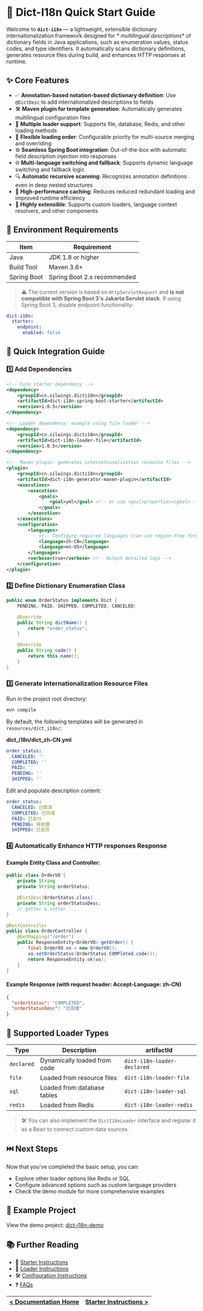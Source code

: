 # 📘 Dict-I18n Quick Start Guide

Welcome to **`dict-i18n`** — a lightweight, extensible dictionary internationalization framework designed for *
*multilingual descriptions** of dictionary fields in Java applications, such as enumeration values, status codes, and
type identifiers. It automatically scans dictionary definitions, generates resource files during build, and enhances
HTTP responses at runtime.

## ✨ Core Features

* ✅ **Annotation-based notation-based dictionary definition**: Use `@DictDesc` to add internationalized descriptions to
  fields
* 🛠 **Maven plugin for template generation**: Automatically generates multilingual configuration files
* 🔌 **Multiple loader support**: Supports file, database, Redis, and other loading methods
* 🔄 **Flexible loading order**: Configurable priority for multi-source merging and overriding
* ⚙️ **Seamless Spring Boot integration**: Out-of-the-box with automatic field description injection into responses
* 🌐 **Multi-language switching and fallback**: Supports dynamic language switching and fallback logic
* 🔍 **Automatic recursive scanning**: Recognizes annotation definitions even in deep nested structures
* 🚀 **High-performance caching**: Reduces reduced redundant loading and improved runtime efficiency
* 🧩 **Highly extensible**: Supports custom loaders, language context resolvers, and other components

## 🧱 Environment Requirements

| Item        | Requirement                 |  
|-------------|-----------------------------|  
| Java        | JDK 1.8 or higher           |  
| Build Tool  | Maven 3.6+                  |  
| Spring Boot | Spring Boot 2.x recommended |  

> ⚠️ The current version is based on `HttpServletRequest` and **is not compatible with Spring Boot 3's Jakarta Servlet
stack**. If using Spring Boot 3, disable endpoint functionality:

```yaml  
dict-i18n:
  starter:
    endpoint:
      enabled: false  
```  

## 🚀 Quick Integration Guide

### 1️⃣ Add Dependencies

```xml  
<!-- Core starter dependency -->
<dependency>
    <groupId>cn.silwings.dicti18n</groupId>
    <artifactId>dict-i18n-spring-boot-starter</artifactId>
    <version>1.0.5</version>
</dependency>

<!-- Loader dependency: example using file loader -->
<dependency>
    <groupId>cn.silwings.dicti18n</groupId>
    <artifactId>dict-i18n-loader-file</artifactId>
    <version>1.0.5</version>
</dependency>

<!-- Maven plugin: generates internationalization resource files -->
<plugin>
    <groupId>cn.silwings.dicti18n</groupId>
    <artifactId>dict-i18n-generator-maven-plugin</artifactId>
    <executions>
        <execution>
            <goals>
                <goal>yml</goal> <!-- or use <goal>properties</goal> -->
            </goals>
        </execution>
    </executions>
    <configuration>
        <languages>
            <!-- Configure required languages (can use region-free formats like zh, en) -->
            <language>zh-CN</language>
            <language>en-US</language>
        </languages>
        <verbose>true</verbose> <!-- Output detailed logs -->
    </configuration>
</plugin>  
```  

### 2️⃣ Define Dictionary Enumeration Class

```java  
public enum OrderStatus implements Dict {
    PENDING, PAID, SHIPPED, COMPLETED, CANCELED;

    @Override
    public String dictName() {
        return "order_status";
    }

    @Override
    public String code() {
        return this.name();
    }
}  
```  

### 3️⃣ Generate Internationalization Resource Files

Run in the project root directory:

```bash  
mvn compile  
```  

By default, the following templates will be generated in `resources/dict_i18n/`:

**dict\_i18n/dict\_zh-CN.yml**

```yaml  
order_status:
  CANCELED: ''
  COMPLETED: ''
  PAID: ''
  PENDING: ''
  SHIPPED: ''  
```  

Edit and populate description content:

```yaml  
order_status:
  CANCELED: 已取消
  COMPLETED: 已完成
  PAID: 已支付
  PENDING: 待处理
  SHIPPED: 已发货  
```  

### 4️⃣ Automatically Enhance HTTP responses Response

#### Example Entity Class and Controller:

```java  
public class OrderVO {
    private String
    private String orderStatus;

    @DictDesc(OrderStatus.class)
    private String orderStatusDesc;
    // getter & setter ...  
}

@RestController
public class OrderController {
    @GetMapping("/order")
    public ResponseEntity<OrderVO> getOrder() {
        final OrderVO vo = new OrderVO();
        vo.setOrderStatus(OrderStatus.COMPleted.code());
        return ResponseEntity.ok(vo);
    }
}  
```  

#### Example Response (with request header: Accept-Language: zh-CN)

```json  
{
  "orderStatus": "COMPLETED",
  "orderStatusDesc": "已完成"
}  
```  

## 🧩 Supported Loader Types

| Type       | Description                  | artifactId                  |  
|------------|------------------------------|-----------------------------|  
| `declared` | Dynamically loaded from code | `dict-i18n-loader-declared` |  
| `file`     | Loaded from resource files   | `dict-i18n-loader-file`     |  
| `sql`      | Loaded from database tables  | `dict-i18n-loader-sql`      |  
| `redis`    | Loaded from Redis            | `dict-i18n-loader-redis`    |  

> 🛠 You can also implement the `DictI18nLoader` interface and register it as a Bean to connect custom data sources.

## ⏭️ Next Steps

Now that you've completed the basic setup, you can:

- Explore other loader options like Redis or SQL
- Configure advanced options such as custom language providers
- Check the demo module for more comprehensive examples

## 🧪 Example Project

View the demo project: [dict-i18n-demo](../../../dict-i18n-demo)

## 📚 Further Reading

- 🔌 [Starter Instructions](../starter/Starter_Instructions.md)
- 🧩 [Loader Instructions](../loader/Loader_Instructions.md)
- 🛠 [Configuration Instructions](../config/Configuration_Instructions.md)
- ❓ [FAQs](../faq/FAQs.md)

| [< Documentation Home](../Home.md) | [Starter Instructions >](../starter/Starter_Instructions.md) |  
|:-----------------------------------|-------------------------------------------------------------:|